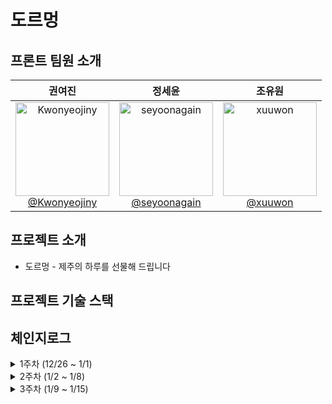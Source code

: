 # 도르멍

## 프론트 팀원 소개

<div align="center">
  <table>
    <thead>
      <tr>
        <th><strong>권여진</strong></th>
        <th><strong>정세윤</strong></th>
        <th><strong>조유원</strong></th>
      </tr>
    </thead>
    <tbody>
      <tr>
        <td align="center">
          <a href="https://github.com/Kwonyeojiny">
            <img src="https://avatars.githubusercontent.com/u/78148876?v=4" height="150" width="150" alt="Kwonyeojiny"/><br/>
            @Kwonyeojiny
          </a>
        </td>
        <td align="center">
          <a href="https://github.com/seyoonagain">
            <img src="https://avatars.githubusercontent.com/u/167067892?v=4" height="150" width="150" alt="seyoonagain"/><br/>
            @seyoonagain
          </a>
        </td>
        <td align="center">
          <a href="https://github.com/xuuwon">
            <img src="https://avatars.githubusercontent.com/u/181433031?v=4" height="150" width="150" alt="xuuwon"/><br/>
            @xuuwon
          </a>
        </td>
      </tr>
    </tbody>
  </table>
</div>

## 프로젝트 소개
- 도르멍 - 제주의 하루를 선물해 드립니다

## 프로젝트 기술 스택

## 체인지로그

<details>
  <summary>1주차 (12/26 ~ 1/1)</summary>
<details>  
<summary><strong>[공통 컴포넌트][여행 계획]권여진</strong></summary>
  
### ✅ Done

<hr>

- 공통 컴포넌트
  - Input 컴포넌트
    - 다양한 스타일 적용 (cva, clsx, twMerge)
  - Dropdown Menu 컴포넌트
    - Dropdown Menu 바깥 클릭시 창 꺼지는 훅 추가

- 여행 계획 페이지 `travel-plan` (멀티 스텝 폼)
  - 제주 지역 선택 (12개 구역)
    - 제주 지역 선택 컴포넌트 UI 제작 
    - 카카오 Map API 사용
    - 제주 12개 구역 다각형(위도, 경도) 띄우기 및 클릭 이벤트 추가
   
  - 테마 및 일정 선택
    - 테마 및 일정 선택 컴포넌트 UI 제작
   
  - 여행 일정 확인
    - 여행 일정 확인 컴포넌트 UI 제작
    - 카카오 Map API 사용

### ⚙️ in Progress

  <hr>
  
  - 여행 계획 페이지
    - 모바일 레이아웃 최적화 진행 중
    - 제주 지역 선택, 테마 및 일정 선택 폼 상태관리 전달(RTK + RTK Query)
        
### 🖼️ Preview

 <hr>

<div align=center>
  <img src='https://github.com/user-attachments/assets/bd56be05-62bc-41b5-bbe7-c04a9211aaa7' width=400/> 
  <img src='https://github.com/user-attachments/assets/45431b84-b94d-402f-b2d7-4d94e09d0353' width=100/> 
</div>

<div align=center>
  <img src='https://github.com/user-attachments/assets/31dcc92c-258c-4fcd-9b0d-a2bbf5a8bbf6' width=500 />
  <img src='https://github.com/user-attachments/assets/c470b030-eb32-4aad-913e-ad8194caccf6' width=500 />
  <img src='https://github.com/user-attachments/assets/95732dac-a8c6-4e15-a9ee-ef9042aec468' width=500 />
</div>


</details>

<details>  
  <summary><strong>[공통 컴포넌트][여행 후기]정세윤</strong></summary>
  
  ### ✅ Done

---
  
  - **와이어 프레임**
    - 전체적인 페이지 부분 구성 및 기본 레이아웃 설계
  - **UI 디자인**
    - 컴포넌트 및 페이지의 UI/레이아웃 디자인
  - **공통 컴포넌트 UI 구현**
    - `Header`, `Button`, `Toggle` , `SpeechBubble`, `BackNavigation`, `LoadingSpinner`

- **페이지 UI 구현**

  - **여행 후기 목록 페이지**: `/travel-reviews`

    - 더미데이터를 활용한 레이아웃 구현
    - 후기 카드 컴포넌트 `ReviewCard` 생성

  - **여행 후기 작성 페이지**: `/travel-reviews/create/:travelId`

    - 기본 폼 레이아웃 구현
    - 별점 입력 기능 (라이브러리 활용)
    - Tiptap 커스터마이징을 통한 텍스트 에디터 구현
      - 기본 글씨 스타일 적용 가능

  - **Not Found 페이지**
    - 존재하지 않거나 삭제된 페이지에 표시할 화면 구현

### ⚙️ in Progress

---
  
  - 구현 중인 내용
    - Tiptap 텍스트 에디터에서 사진 업로드 기능 추가
    - 여행 후기 상세 페이지: `/travel-reviews/detail/:reviewId`
    - 후기 작성 스키마 설정

### 🖼️ Preview
  
---

  - 공통 컴포넌트

<div align=center>
  <img src='https://github.com/user-attachments/assets/db282b40-62a2-4f84-bd1d-5398845183e0' width=500 />
  <img src='https://github.com/user-attachments/assets/96ec8df7-1bee-4e02-9e43-5e6281bd68d8' width=500 />
</div>
  

  - 여행 후기 페이지

<div align=center>
  <img src='https://github.com/user-attachments/assets/a0a85840-c61c-4c17-b0fe-40cc116e4acb' width=500 />
  <img src='https://github.com/user-attachments/assets/33719dcc-571a-4ee6-9b0d-39f8a521545a' width=500 />
  <img src='https://github.com/user-attachments/assets/523da01a-ef3d-4ea6-97b6-c24ef665d8a8' width=500 />
</div>

  
  - Not Found 페이지

<div align=center>
  <img src='https://github.com/user-attachments/assets/17e4f158-a56a-4a94-85f7-b954b4c9691a' width=500 />
</div>
</details>

<details>  
<summary><strong>[공통 컴포넌트][유저]조유원</strong></summary>
  
  ### ✅ Done
  <hr>
  
  - **와이어 프레임**
    - 레이아웃 설계
  - **화면 정의서, 플로우차트 작성**
  - **공통 컴포넌트 구현**
    - `Select`, `LayerPopup` 컴포넌트
  - **로그인 폼 레이아웃** : `/sign-in`
    - `react-hook-form` + `zod`를 이용한 유효성 검사 기능
  - **회원가입 폼 레이아웃 및 유효성 검사 구현** : `/sign-up`
    - 닉네임, 이메일, 비밀번호, 비밀번호 확인 필드(필수 항목) 구성
    - 생년월일, 성별 입력 필드(선택 항목) 구성
    - `react-hook-form` + `zod`를 이용하여 필수 항목 필드에 유효성 검사 기능 적용
  - **회원정보 수정 페이지 이전 비밀번호 확인 폼 컴포넌트 구현** : `/confirm-password`
    - 입력 필드 및 버튼 구성
    - 임시 데이터를 사용하여 비밀번호 확인 기능 추가
  - **회원정보 수정 폼 컴포넌트 구현** : `/edit-profile`
    - 기존 사용자 정보(닉네임, 생년월일, 성별) 출력 컴포넌트 구성
    - 비밀번호, 비밀번호 확인, 닉네임 필드에 한해 유효성 검사 기능 추가
    - 사용자 정보 변경 시 기존 사용자 정보 변경

### ⚙️ in Progress

  <hr>
  
  - **회원정보 수정 폼 컴포넌트** : `/edit-profile`
    - 코드 정리 후 최종 마무리
   
  ### 🖼️ Preview
  <div align='center'>
    <img src='https://github.com/user-attachments/assets/204232fb-1661-48e1-b382-337d726e474d' width=500 />
    <img src='https://github.com/user-attachments/assets/de459da7-d57e-4a13-96db-1380f2232289' width=500 />
    <img src='https://github.com/user-attachments/assets/b57aa462-8643-45d3-a444-69aa536bac2d' width=500 />
    <img src='https://github.com/user-attachments/assets/a8d7dc6a-c08c-4426-a86a-6f9999aa674f' width=500 />
    <img src='https://github.com/user-attachments/assets/1f0e0ca5-58a9-4b99-827b-90ab671c4199' width=500 />
  </div>
</details>

</details>

<details>
  <summary>2주차 (1/2 ~ 1/8)</summary>
</details>


<details>
  <summary>3주차 (1/9 ~ 1/15)</summary>
</details>
